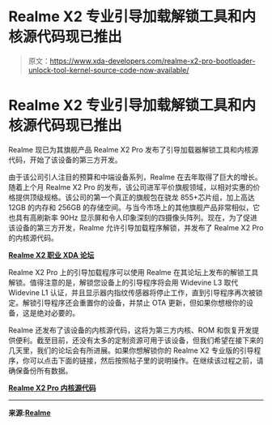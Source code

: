 # Realme X2 专业引导加载解锁工具和内核源代码现已推出

> 原文：<https://www.xda-developers.com/realme-x2-pro-bootloader-unlock-tool-kernel-source-code-now-available/>

# Realme X2 专业引导加载解锁工具和内核源代码现已推出

Realme 现已为其旗舰产品 Realme X2 Pro 发布了引导加载器解锁工具和内核源代码，开始了该设备的第三方开发。

由于该公司引人注目的预算和中端设备系列，Realme 在去年取得了巨大的增长。随着上个月 Realme X2 Pro 的发布，该公司进军平价旗舰领域，以相对实惠的价格提供顶级规格。该公司的第一个真正的旗舰包在骁龙 855+芯片组，加上高达 12GB 的内存和 256GB 的存储空间。与当今市场上的其他旗舰产品非常相似，它也具有高刷新率 90Hz 显示屏和令人印象深刻的四摄像头阵列。现在，为了促进该设备的第三方开发，Realme 允许引导加载程序解锁，并发布了 Realme X2 Pro 的内核源代码。

**[Realme X2 职业 XDA 论坛](https://forum.xda-developers.com/realme-x2-pro)**

Realme X2 Pro 上的引导加载程序可以使用 Realme 在其论坛上发布的解锁工具解锁。值得注意的是，解锁您设备上的引导程序将会用 Widevine L3 取代 Widevine L1 认证，并且显示器内指纹传感器将停止工作，直到引导程序再次被锁定。解锁引导程序还会重置你的设备，并禁止 OTA 更新，但如果你想根你的设备，这是绝对必要的。

Realme 还发布了该设备的内核源代码，这将为第三方内核、ROM 和恢复开发提供便利。截至目前，还没有太多的定制资源可用于该设备，但我们希望在接下来的几天里，我们的论坛会有所进展。如果你想解锁你的 Realme X2 专业版的引导程序，你可以点击下面的链接，然后按照帖子里的说明操作。在继续该过程之前，请确保备份所有数据。

**[Realme X2 Pro 内核源代码](https://github.com/realme-kernel-opensource/realmeX2Pro-kernel-source)**

* * *

**来源:[Realme](https://c.realme.com/in/post-details/1199644629624946688?forumId=1056864863306907648&subForumId=1197159778845982720)**